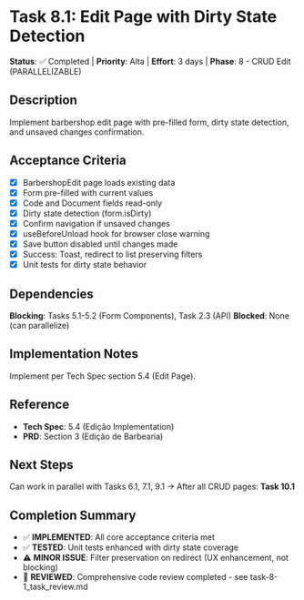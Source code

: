 # Task 8.1: Edit Page with Dirty State Detection

**Status**: ✅ Completed | **Priority**: Alta | **Effort**: 3 days | **Phase**: 8 - CRUD Edit (PARALLELIZABLE)

## Description
Implement barbershop edit page with pre-filled form, dirty state detection, and unsaved changes confirmation.

## Acceptance Criteria
- [x] BarbershopEdit page loads existing data
- [x] Form pre-filled with current values
- [x] Code and Document fields read-only
- [x] Dirty state detection (form.isDirty)
- [x] Confirm navigation if unsaved changes
- [x] useBeforeUnload hook for browser close warning
- [x] Save button disabled until changes made
- [x] Success: Toast, redirect to list preserving filters
- [x] Unit tests for dirty state behavior

## Dependencies
**Blocking**: Tasks 5.1-5.2 (Form Components), Task 2.3 (API)
**Blocked**: None (can parallelize)

## Implementation Notes
Implement per Tech Spec section 5.4 (Edit Page).

## Reference
- **Tech Spec**: 5.4 (Edição Implementation)
- **PRD**: Section 3 (Edição de Barbearia)

## Next Steps
Can work in parallel with Tasks 6.1, 7.1, 9.1
→ After all CRUD pages: **Task 10.1**

## Completion Summary
- ✅ **IMPLEMENTED**: All core acceptance criteria met
- ✅ **TESTED**: Unit tests enhanced with dirty state coverage
- ⚠️ **MINOR ISSUE**: Filter preservation on redirect (UX enhancement, not blocking)
- 📝 **REVIEWED**: Comprehensive code review completed - see task-8-1_task_review.md
